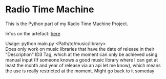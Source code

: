 # Radio Time Machine

This is the Python part of my Radio Time Machine Project.

Infos on the artefact: [here](RadioTimeMachine.pdf)

Usage: python main.py <Path/to/music/library>  
Does only work on music libraries that have the date of release in their "Description" ID3 Tag, which at the moment
can only be achieved using manual input (If someone knows a good music library where I can get at least the month and year of release via
an api let me know), which means the use is really restricted at the moment. Might go back to it someday
